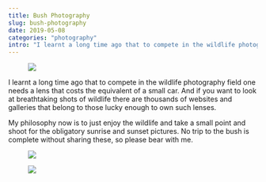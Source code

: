```yaml
---
title: Bush Photography
slug: bush-photography
date: 2019-05-08
categories: "photography"
intro: "I learnt a long time ago that to compete in the wildlife photography field one needs a lens that costs the equivalent of a small car. And if you want to look at breathtaking shots of wildlife there are thousands of websites and galleries that belong to those lucky enough to own such lenses."
---
```


<figure class="wp-block-image"><img src="https://res.cloudinary.com/dy6grlu8z/image/upload/v1558866418/nhnk4whcee9ocuumwqwq.jpg"/></figure>

<p>I learnt a long time ago that to compete in the wildlife photography field one needs a lens that costs the equivalent of a small car. And if you want to look at breathtaking shots of wildlife there are thousands of websites and galleries that belong to those lucky enough to own such lenses.</p>

<p>My philosophy now is to just enjoy the wildlife and take a small point and shoot for the obligatory sunrise and sunset pictures. No trip to the bush is complete without sharing these, so please bear with me.</p>

<figure class="wp-block-image"><img src="https://res.cloudinary.com/dy6grlu8z/image/upload/v1558866419/spxqkwm2fwv0f24lrnaz.jpg"/></figure>

<figure class="wp-block-image"><img src="https://res.cloudinary.com/dy6grlu8z/image/upload/v1558866421/mod00ptlm4gmqwbtczip.jpg"/></figure>
